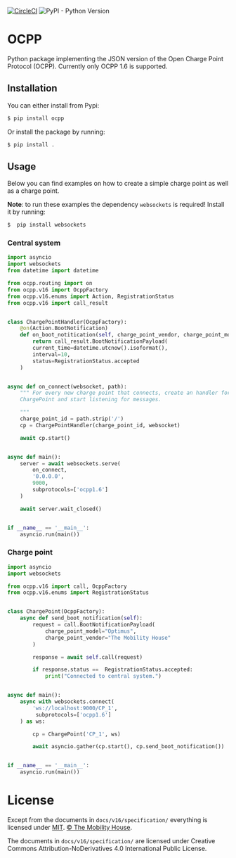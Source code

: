 [![CircleCI](https://circleci.com/gh/mobilityhouse/ocpp/tree/master.svg?style=svg)](https://circleci.com/gh/mobilityhouse/ocpp/tree/master)
![PyPI - Python Version](https://img.shields.io/pypi/pyversions/ocpp.svg)

# OCPP

Python package implementing the JSON version of the Open Charge Point Protocol (OCPP). Currently
only OCPP 1.6 is supported.

## Installation

You can either install from Pypi:

``` bash
$ pip install ocpp
```

Or install the package by running:

``` bash
$ pip install .
```

## Usage

Below you can find examples on how to create a simple charge point as well as a charge point.

**Note**: to run these examples the dependency `websockets` is required! Install it by running:

``` bash
$  pip install websockets
```

### Central system

``` python
import asyncio
import websockets
from datetime import datetime

from ocpp.routing import on
from ocpp.v16 import OcppFactory
from ocpp.v16.enums import Action, RegistrationStatus
from ocpp.v16 import call_result


class ChargePointHandler(OcppFactory):
    @on(Action.BootNotification)
    def on_boot_notitication(self, charge_point_vendor, charge_point_model, **kwargs):
        return call_result.BootNotificationPayload(
	    current_time=datetime.utcnow().isoformat(),
	    interval=10,
	    status=RegistrationStatus.accepted
	)


async def on_connect(websocket, path):
    """ For every new charge point that connects, create an handler for a 
    ChargePoint and start listening for messages.

    """
    charge_point_id = path.strip('/')
    cp = ChargePointHandler(charge_point_id, websocket)

    await cp.start()


async def main():
    server = await websockets.serve(
        on_connect,
        '0.0.0.0',
        9000,
        subprotocols=['ocpp1.6']
    )

    await server.wait_closed()


if __name__ == '__main__':
    asyncio.run(main())
```

### Charge point

``` python
import asyncio
import websockets

from ocpp.v16 import call, OcppFactory
from ocpp.v16.enums import RegistrationStatus


class ChargePoint(OcppFactory):
    async def send_boot_notification(self):
        request = call.BootNotificationPayload(
            charge_point_model="Optimus",
            charge_point_vendor="The Mobility House"
        )

        response = await self.call(request)

        if response.status ==  RegistrationStatus.accepted:
            print("Connected to central system.")


async def main():
    async with websockets.connect(
        'ws://localhost:9000/CP_1',
         subprotocols=['ocpp1.6']
    ) as ws:

        cp = ChargePoint('CP_1', ws)

        await asyncio.gather(cp.start(), cp.send_boot_notification())


if __name__ == '__main__':
    asyncio.run(main())
```

# License

Except from the documents in `docs/v16/specification/` everything is licensed under [MIT](LICENSE).
[© The Mobility House](https://www.mobilityhouse.com/int_en/).

The documents in `docs/v16/specification/` are licensed under Creative Commons
Attribution-NoDerivatives 4.0 International Public License.
